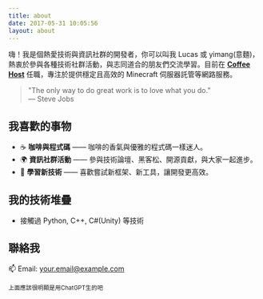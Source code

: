 ```yaml
---
title: about
date: 2017-05-31 10:05:56
layout: about
---
```

嗨！我是個熱愛技術與資訊社群的開發者，你可以叫我 Lucas 或 yimang(意麵)，熱衷於參與各種技術社群活動，與志同道合的朋友們交流學習。目前在 [**Coffee Host**](https://coffeehost.net) 任職，專注於提供穩定且高效的 Minecraft 伺服器託管等網路服務。

> "The only way to do great work is to love what you do."  
> — Steve Jobs

## 我喜歡的事物

- ☕ **咖啡與程式碼** —— 咖啡的香氣與優雅的程式碼一樣迷人。
- 🌍 **資訊社群活動** —— 參與技術論壇、黑客松、開源貢獻，與大家一起進步。
- 🚀 **學習新技術** —— 喜歡嘗試新框架、新工具，讓開發更高效。

## 我的技術堆疊

- 接觸過 Python, C++, C#(Unity) 等技術

## 聯絡我

📫 Email: [your.email@example.com](mailto:me@yimang.tw)

<sub>上面應該很明顯是用ChatGPT生的吧<sub>



